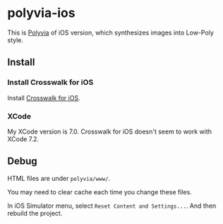 # polyvia-ios

This is [Polyvia](https://github.com/Ovilia/Polyvia) of iOS version, which synthesizes images into Low-Poly style.

## Install

### Install Crosswalk for iOS

Install [Crosswalk for iOS](https://crosswalk-project.org/documentation/ios.html).

### XCode

My XCode version is 7.0. Crosswalk for iOS doesn't seem to work with XCode 7.2.

## Debug

HTML files are under `polyvia/www/`.

You may need to clear cache each time you change these files.

In iOS Simulator menu, select `Reset Content and Settings...`. And then rebuild the project.
